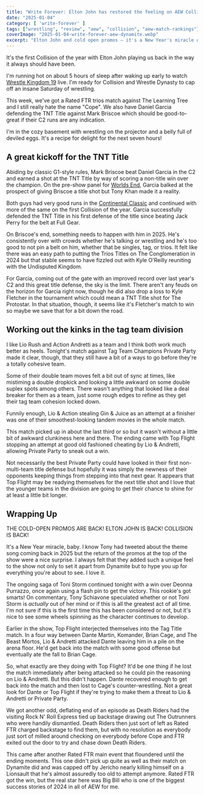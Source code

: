 ```yaml
---
title: "Write Forever: Elton John has restored the feeling on AEW Collision for January 4"
date: "2025-01-04"
category: [ 'write-forever' ]
tags: ["wrestling", "review", "aew", "collision", "aew-match-rankings"]
coverImage: "2025-01-04-write-forever-aew-dynamite.webp"
excerpt: "Elton John and cold open promos – it's a New Year's miracle on the first AEW Collision of 2025! Oh, and wrestling also happened!"
---
```


It's the first Collision of the year with Elton John playing us back in the way it always should have been.

I'm running hot on about 5 hours of sleep after waking up early to watch [Wrestle Kingdom 19](/posts/2025-01-04-write-forever-njpw-wrestle-kingdom-19) live. I'm ready for Collision and Wrestle Dynasty to cap off an insane Saturday of wrestling.

This week, we've got a Rated FTR trios match against The Learning Tree and I still really hate the name "Cope". We also have Daniel Garcia defending the TNT Title against Mark Briscoe which should be good-to-great if their C2 runs are any indication.

I'm in the cozy basement with wrestling on the projector and a belly full of deviled eggs. It's a recipe for delight for the next seven hours!

## A great kickoff for the TNT Title

Abiding by classic G1-style rules, Mark Briscoe beat Daniel Garcia in the C2 and earned a shot at the TNT Title by way of scoring a non-title win over the champion. On the pre-show panel for [Worlds End](/posts/2024-12-28-write-forever-aew-worlds-end), Garcia balked at the prospect of giving Briscoe a title shot but Tony Khan made it a reality.

Both guys had very good runs in the [Continental Classic](/posts/2023-12-31-5-reasons-why-aew-continental-classic) and continued with more of the same on the first Collision of the year. Garcia successfully defended the TNT Title in his first defense of the title since beating Jack Perry for the belt at Full Gear.

On Briscoe's end, something needs to happen with him in 2025. He's consistently over with crowds whether he's talking or wrestling and he's too good to not pin a belt on him, whether that be singles, tag, or trios. It felt like there was an easy path to putting the Trios Titles on The Conglomeration in 2024 but that stable seems to have fizzled out with Kyle O'Reilly reuniting with the Undisputed Kingdom.

For Garcia, coming out of the gate with an improved record over last year's C2 and this great title defense, the sky is the limit. There aren't any feuds on the horizon for Garcia right now, though he did also drop a loss to Kyle Fletcher in the tournament which could mean a TNT Title shot for The Protostar. In that situation, though, it seems like it's Fletcher's match to win so maybe we save that for a bit down the road.

## Working out the kinks in the tag team division

I like Lio Rush and Action Andretti as a team and I think both work much better as heels. Tonight's match against Tag Team Champions Private Party made it clear, though, that they still have a bit of a ways to go before they're a totally cohesive team.

Some of their double team moves felt a bit out of sync at times, like mistiming a double dropkick and looking a little awkward on some double suplex spots among others. There wasn't anything that looked like a deal breaker for them as a team, just some rough edges to refine as they get their tag team cohesion locked down.

Funnily enough, Lio & Action stealing Gin & Juice as an attempt at a finisher was one of their smoothest-looking tandem movies in the whole match.

This match picked up in about the last third or so but it wasn't without a little bit of awkward clunkiness here and there. The ending came with Top Flight stopping an attempt at good old fashioned cheating by Lio & Andretti, allowing Private Party to sneak out a win.

Not necessarily the best Private Party could have looked in their first non-multi-team title defense but hopefully it was simply the newness of their opponents keeping things from stepping into that next gear. It appears that Top Flight may be readying themselves for the next title shot and I love that the younger teams in the division are going to get their chance to shine for at least a little bit longer.

## Wrapping Up

THE COLD-OPEN PROMOS ARE BACK! ELTON JOHN IS BACK! COLLISION IS BACK!

It's a New Year miracle, baby. I know Tony had tweeted about the theme song coming back in 2025 but the return of the promos at the top of the show were a nice surprise. I always felt that they added such a unique feel to the show not only to set it apart from Dynamite but to hype you up for everything you're about to see. I love it.

The ongoing saga of Toni Storm continued tonight with a win over Deonna Purrazzo, once again using a flash pin to get the victory. This rookie's got smarts! On commentary, Tony Schiavone speculated whether or not Toni Storm is _actually_ out of her mind or if this is all the greatest act of all time. I'm not sure if this is the first time this has been considered or not, but it's nice to see some wheels spinning as the character continues to develop.

Earlier in the show, Top Flight interjected themselves into the Tag Title match. In a four way between Dante Martin, Komander, Brian Cage, and The Beast Mortos, Lio & Andretti attacked Dante leaving him in a pile on the arena floor. He'd get back into the match with some good offense but eventually ate the fall to Brian Cage.

So, what exactly are they doing with Top Flight? It'd be one thing if he lost the match immediately after being attacked so he could pin the reasoning on Lio & Andretti. But this didn't happen. Dante recovered enough to get back into the match and then lost to Cage's counter-wrestling. Not a great look for Dante or Top Flight if they're trying to make them a threat to Lio & Andretti or Private Party.

We got another odd, deflating end of an episode as Death Riders had the visiting Rock N' Roll Express tied up backstage drawing out The Outrunners who were handily dismantled. Death Riders then just sort of left as Rated FTR charged backstage to find them, but with no resolution as everybody just sort of milled around checking on everybody before Cope and FTR exited out the door to try and chase down Death Riders.

This came after another Rated FTR main event that floundered until the ending moments. This one didn't pick up quite as well as their match on Dynamite did and was capped off by Jericho nearly killing himself on a Lionsault that he's almost assuredly too old to attempt anymore. Rated FTR got the win, but the real star here was Big Bill who is one of the biggest success stories of 2024 in all of AEW for me.